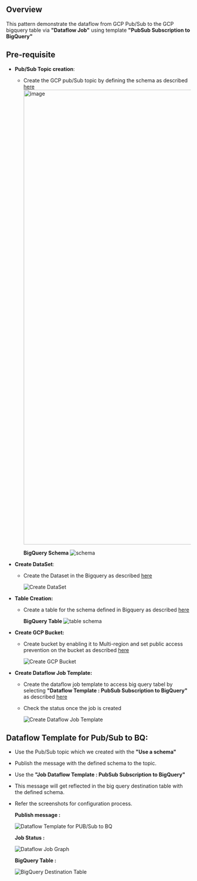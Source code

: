 ## Overview
   This pattern demonstrate the dataflow from GCP Pub/Sub to the GCP bigquery table via **"Dataflow Job"** using template **"PubSub Subscription to BigQuery"**
   
## Pre-requisite
- **Pub/Sub Topic creation**:
  * Create the GCP pub/Sub topic by defining the schema as described [here](https://cloud.google.com/pubsub/docs/create-topic#create_a_topic_2)
    <img width="1239" alt="image" src="https://github.com/mongodb-partners/MongoDb-BigQuery-Workshops/assets/109083730/a0d99599-c8f7-4a39-be7e-055a84078c81">

      **BigQuery Schema**
    ![schema](https://github.com/mongodb-partners/MongoDb-BigQuery-Workshops/assets/109083730/17bcc428-09b6-43fb-8573-ba4aecc358b1)


- **Create DataSet**:
  * Create the Dataset in the Bigquery as described [here](https://cloud.google.com/bigquery/docs/datasets#create-dataset)

    ![Create DataSet](https://github.com/mongodb-partners/MongoDb-BigQuery-Workshops/assets/109083730/f179ad2a-09ed-4ea2-b45d-61a6c1e9b812)

- **Table Creation:** 
  * Create a table for the schema defined in Bigquery as described [here](https://cloud.google.com/bigquery/docs/tables#create_an_empty_table_with_a_schema_definition)

    **BigQuery Table**
    ![table schema](https://github.com/mongodb-partners/MongoDb-BigQuery-Workshops/assets/109083730/6d3c3428-22c0-41c7-823f-e251f55482a5)

  
    
- **Create GCP Bucket:**
  * Create bucket by enabling it to Multi-region and set public access prevention on the bucket as described [here](https://cloud.google.com/storage/docs/creating-buckets)
  
    ![Create GCP Bucket](https://github.com/mongodb-partners/MongoDb-BigQuery-Workshops/assets/109083730/43cc1104-a868-4237-8c29-ed72e4201768)
  
- **Create Dataflow Job Template:**
  * Create the dataflow job template to access big query tabel by selecting **"Dataflow Template : PubSub Subscription to BigQuery"** as described [here](https://cloud.google.com/dataflow/docs/guides/templates/provided/pubsub-to-bigquery)
  * Check the status once the job is created
  
    ![Create Dataflow Job Template](https://github.com/mongodb-partners/MongoDb-BigQuery-Workshops/assets/109083730/e28050ed-8126-4ab6-bbeb-b9ce36f1fcb5)

## Dataflow Template for Pub/Sub to BQ:
  * Use the Pub/Sub topic which we created with the **"Use a schema"**
  * Publish the message with the defined schema to the topic.
  * Use the **"Job Dataflow Template : PubSub Subscription to BigQuery"** 
  * This message will get reflected in the big query destination table with the defined schema.
  * Refer the screenshots for configuration process.
  
     **Publish message :** 
      
       ![Dataflow Template for PUB/Sub to BQ](https://github.com/mongodb-partners/MongoDb-BigQuery-Workshops/assets/109083730/879ca729-4133-414a-a671-1dec637d7472)

     **Job Status :**

       ![Dataflow Job Graph](https://github.com/mongodb-partners/MongoDb-BigQuery-Workshops/assets/109083730/34870f31-aa80-4fab-ac2a-e2d22dd20fc2)
  
     **BigQuery Table :**
    
       ![BigQuery Destination Table](https://github.com/mongodb-partners/MongoDb-BigQuery-Workshops/assets/109083730/dea69155-2ac6-4e45-9aa4-6fe77104edc5)
